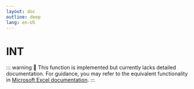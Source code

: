 ```yaml
---
layout: doc
outline: deep
lang: en-US
---
```


# INT

::: warning
🚧 This function is implemented but currently lacks detailed documentation. For guidance, you may refer to the equivalent functionality in [Microsoft Excel documentation](https://support.microsoft.com/en-us/office/int-function-881735da-3799-4681-8618-92b5c4f46c4a).
:::